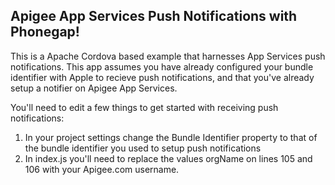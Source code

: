 ## Apigee App Services Push Notifications with Phonegap!

This is a Apache Cordova based example that harnesses App Services push notifications. This app assumes you have already configured your bundle identifier with Apple to recieve push notifications, and that you've already setup a notifier on Apigee App Services.

 You'll need to edit a few things to get started with receiving push notifications:

1. In your project settings change the Bundle Identifier property to that of the bundle identifier you used to setup push notifications
2. In index.js you'll need to replace the values orgName on lines 105 and 106 with your Apigee.com username.

